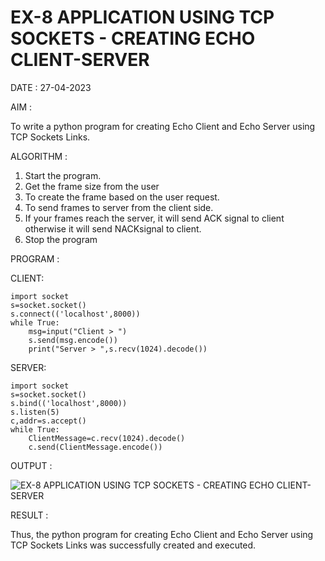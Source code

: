 # EX-8 APPLICATION USING TCP SOCKETS - CREATING ECHO CLIENT-SERVER

DATE : 27-04-2023

AIM :

 To write a python program for creating Echo Client and Echo Server using TCP Sockets Links.

ALGORITHM :

1. Start the program.
2. Get the frame size from the user
3. To create the frame based on the user request.
4. To send frames to server from the client side.
5. If your frames reach the server, it will send ACK signal to client otherwise it will
send NACKsignal to client.
6. Stop the program

PROGRAM :

CLIENT:
```
import socket
s=socket.socket()
s.connect(('localhost',8000))
while True:
    msg=input("Client > ")
    s.send(msg.encode())
    print("Server > ",s.recv(1024).decode()) 
```

SERVER:
```
import socket
s=socket.socket()
s.bind(('localhost',8000))
s.listen(5)
c,addr=s.accept()
while True:
    ClientMessage=c.recv(1024).decode()
    c.send(ClientMessage.encode())
```

OUTPUT :

![EX-8 APPLICATION USING TCP SOCKETS - CREATING ECHO CLIENT-SERVER](https://github.com/kannan0071/EX-8/assets/119641638/bf5936eb-6a19-40fe-bc14-2e242afb67fd)

RESULT :

 Thus, the python program for creating Echo Client and Echo Server using TCP Sockets Links was successfully created and executed.
